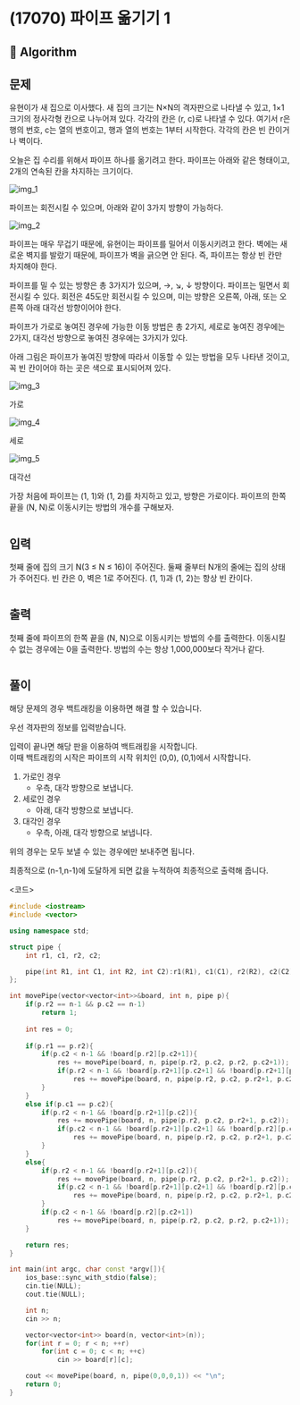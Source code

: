 # (17070) 파이프 옮기기 1
## :100: Algorithm
## 문제
유현이가 새 집으로 이사했다. 새 집의 크기는 N×N의 격자판으로 나타낼 수 있고, 1×1크기의 정사각형 칸으로 나누어져 있다. 각각의 칸은 (r, c)로 나타낼 수 있다. 여기서 r은 행의 번호, c는 열의 번호이고, 행과 열의 번호는 1부터 시작한다. 각각의 칸은 빈 칸이거나 벽이다.

오늘은 집 수리를 위해서 파이프 하나를 옮기려고 한다. 파이프는 아래와 같은 형태이고, 2개의 연속된 칸을 차지하는 크기이다.

![img_1](https://upload.acmicpc.net/3ceac594-87df-487d-9152-c532f7136e1e/-/preview/)

파이프는 회전시킬 수 있으며, 아래와 같이 3가지 방향이 가능하다.

![img_2](https://upload.acmicpc.net/b29efafa-dbae-4522-809c-76d5c184a231/-/preview/)

파이프는 매우 무겁기 때문에, 유현이는 파이프를 밀어서 이동시키려고 한다. 벽에는 새로운 벽지를 발랐기 때문에, 파이프가 벽을 긁으면 안 된다. 즉, 파이프는 항상 빈 칸만 차지해야 한다.

파이프를 밀 수 있는 방향은 총 3가지가 있으며, →, ↘, ↓ 방향이다. 파이프는 밀면서 회전시킬 수 있다. 회전은 45도만 회전시킬 수 있으며, 미는 방향은 오른쪽, 아래, 또는 오른쪽 아래 대각선 방향이어야 한다.

파이프가 가로로 놓여진 경우에 가능한 이동 방법은 총 2가지, 세로로 놓여진 경우에는 2가지, 대각선 방향으로 놓여진 경우에는 3가지가 있다.

아래 그림은 파이프가 놓여진 방향에 따라서 이동할 수 있는 방법을 모두 나타낸 것이고, 꼭 빈 칸이어야 하는 곳은 색으로 표시되어져 있다.

![img_3](https://upload.acmicpc.net/0f445b26-4e5b-4169-8a1a-89c9e115907e/-/preview/)

가로

![img_4](https://upload.acmicpc.net/045d071f-0ea2-4ab5-a8db-61c215e7e7b7/-/preview/)

세로

![img_5](https://upload.acmicpc.net/ace5e982-6a52-4982-b51d-6c33c6b742bf/-/preview/)

대각선

가장 처음에 파이프는 (1, 1)와 (1, 2)를 차지하고 있고, 방향은 가로이다. 파이프의 한쪽 끝을 (N, N)로 이동시키는 방법의 개수를 구해보자.
#
## 입력
첫째 줄에 집의 크기 N(3 ≤ N ≤ 16)이 주어진다. 둘째 줄부터 N개의 줄에는 집의 상태가 주어진다. 빈 칸은 0, 벽은 1로 주어진다. (1, 1)과 (1, 2)는 항상 빈 칸이다.
#
## 출력
첫째 줄에 파이프의 한쪽 끝을 (N, N)으로 이동시키는 방법의 수를 출력한다. 이동시킬 수 없는 경우에는 0을 출력한다. 방법의 수는 항상 1,000,000보다 작거나 같다.
#
## 풀이
해당 문제의 경우 백트래킹을 이용하면 해결 할 수 있습니다.  

우선 격자판의 정보를 입력받습니다.  

입력이 끝나면 해당 판을 이용하여 백트래킹을 시작합니다.  
이때 백트래킹의 시작은 파이프의 시작 위치인 (0,0), (0,1)에서 시작합니다.  

1. 가로인 경우
    - 우측, 대각 방향으로 보냅니다.
2. 세로인 경우
    - 아래, 대각 방향으로 보냅니다.
3. 대각인 경우
    - 우측, 아래, 대각 방향으로 보냅니다.  

위의 경우는 모두 보낼 수 있는 경우에만 보내주면 됩니다.  

최종적으로 (n-1,n-1)에 도달하게 되면 값을 누적하여 최종적으로 출력해 줍니다.

<코드>
```cpp
#include <iostream>
#include <vector>

using namespace std;

struct pipe {
    int r1, c1, r2, c2;

    pipe(int R1, int C1, int R2, int C2):r1(R1), c1(C1), r2(R2), c2(C2){}
};

int movePipe(vector<vector<int>>&board, int n, pipe p){
    if(p.r2 == n-1 && p.c2 == n-1)
        return 1;
    
    int res = 0;
    
    if(p.r1 == p.r2){
        if(p.c2 < n-1 && !board[p.r2][p.c2+1]){
            res += movePipe(board, n, pipe(p.r2, p.c2, p.r2, p.c2+1));
            if(p.r2 < n-1 && !board[p.r2+1][p.c2+1] && !board[p.r2+1][p.c2])
                res += movePipe(board, n, pipe(p.r2, p.c2, p.r2+1, p.c2+1));
        }
    }
    else if(p.c1 == p.c2){
        if(p.r2 < n-1 && !board[p.r2+1][p.c2]){
            res += movePipe(board, n, pipe(p.r2, p.c2, p.r2+1, p.c2));
            if(p.c2 < n-1 && !board[p.r2+1][p.c2+1] && !board[p.r2][p.c2+1])
                res += movePipe(board, n, pipe(p.r2, p.c2, p.r2+1, p.c2+1));
        }
    }
    else{
        if(p.r2 < n-1 && !board[p.r2+1][p.c2]){
            res += movePipe(board, n, pipe(p.r2, p.c2, p.r2+1, p.c2));
            if(p.c2 < n-1 && !board[p.r2+1][p.c2+1] && !board[p.r2][p.c2+1])
                res += movePipe(board, n, pipe(p.r2, p.c2, p.r2+1, p.c2+1));
        }
        if(p.c2 < n-1 && !board[p.r2][p.c2+1])
            res += movePipe(board, n, pipe(p.r2, p.c2, p.r2, p.c2+1));
    }

    return res;
}

int main(int argc, char const *argv[]){
    ios_base::sync_with_stdio(false);
    cin.tie(NULL);
    cout.tie(NULL);

    int n;
    cin >> n;

    vector<vector<int>> board(n, vector<int>(n));
    for(int r = 0; r < n; ++r)
        for(int c = 0; c < n; ++c)
            cin >> board[r][c];

    cout << movePipe(board, n, pipe(0,0,0,1)) << "\n";
    return 0;
}
``` 